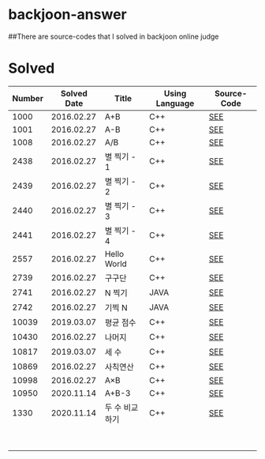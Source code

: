 # backjoon-answer
##There are source-codes that I solved in backjoon online judge


# Solved
| **Number**      | **Solved Date**      | **Title**                                     | **Using Language**                | **Source-Code**  |
|-----------|-----------|----------------------------------------------|-----------------------------|---|
| 1000 | 2016.02.27 | A+B  | C++ |<a href="https://github.com/EqualLove/backjoon-answer/blob/main/source-code/1000.txt" download="1000">SEE<a>                                     |                             |   |
| 1001 | 2016.02.27 | A-B  | C++ |<a href="https://github.com/EqualLove/backjoon-answer/blob/main/source-code/1001.txt" download="1001">SEE<a>                                     |                             |   |
| 1008 | 2016.02.27 | A/B  | C++ |<a href="https://github.com/EqualLove/backjoon-answer/blob/main/source-code/1008.txt" download="1008">SEE<a>                                     |                             |   |
| 2438 | 2016.02.27 | 별 찍기 - 1 | C++ |<a href="https://github.com/EqualLove/backjoon-answer/blob/main/source-code/2348.txt" download="2438">SEE<a>                               |                             |   |
| 2439 | 2016.02.27 | 별 찍기 - 2 | C++ |<a href="https://github.com/EqualLove/backjoon-answer/blob/main/source-code/2439.txt" download="2439">SEE<a>                               |                             |   |
| 2440 | 2016.02.27 | 별 찍기 - 3 | C++ |<a href="https://github.com/EqualLove/backjoon-answer/blob/main/source-code/2440.txt" download="2440">SEE<a>                               |                             |   |
| 2441 | 2016.02.27 | 별 찍기 - 4 | C++ |<a href="https://github.com/EqualLove/backjoon-answer/blob/main/source-code/2441.txt" download="2441">SEE<a>                               |                             |   |
| 2557 | 2016.02.27 | Hello World| C++ |<a href="https://github.com/EqualLove/backjoon-answer/blob/main/source-code/2557.txt" download="2557">SEE<a>                               |                             |   |
| 2739 | 2016.02.27 | 구구단| C++ |<a href="https://github.com/EqualLove/backjoon-answer/blob/main/source-code/2739.txt" download="2739">SEE<a>                                     |                             |   |
| 2741 | 2016.02.27 | N 찍기| JAVA |<a href="https://github.com/EqualLove/backjoon-answer/blob/main/source-code/2741.txt" download="2741">SEE<a>                                   |                             |   |
| 2742 | 2016.02.27 | 기찍 N| JAVA |<a href="https://github.com/EqualLove/backjoon-answer/blob/main/source-code/2742.txt" download="2742">SEE<a>                                   |                             |   |
| 10039| 2019.03.07 | 평균 점수 | C++ |<a href="https://github.com/EqualLove/backjoon-answer/blob/main/source-code/10039.txt" download="10039">SEE<a>                               |                             |   |
| 10430| 2016.02.27 | 나머지 | C++ |<a href="https://github.com/EqualLove/backjoon-answer/blob/main/source-code/10430.txt" download="10430">SEE<a>                                 |                             |   |
| 10817| 2019.03.07 | 세 수 | C++ |<a href="https://github.com/EqualLove/backjoon-answer/blob/main/source-code/10817.txt" download="10817">SEE<a>                                   |                             |   |
| 10869| 2016.02.27 | 사칙연산 | C++ |<a href="https://github.com/EqualLove/backjoon-answer/blob/main/source-code/10869.txt" download="10869">SEE<a>                                 |                             |   |
| 10998| 2016.02.27 | A×B  | C++ |<a href="https://github.com/EqualLove/backjoon-answer/blob/main/source-code/10998.txt" download="10998">SEE<a>                                   |                             |   |
| 10950| 2020.11.14 | A+B-3| C++ |<a href="https://github.com/EqualLove/backjoon-answer/blob/main/source-code/10950.txt" download="10950">SEE<a>                                   |                             |   |
| 1330 | 2020.11.14 | 두 수 비교하기 | C++ |<a href="https://github.com/EqualLove/backjoon-answer/blob/main/source-code/1330.txt" download="1330">SEE<a>                             |                             |   |
|           |           |                                              |                             |   |
|           |           |                                              |                             |   |
|           |           |                                              |                             |   |
|           |           |                                              |                             |   |
|           |           |                                              |                             |   |
|           |           |                                              |                             |   |
|           |           |                                              |                             |   |
|           |           |                                              |                             |   |

